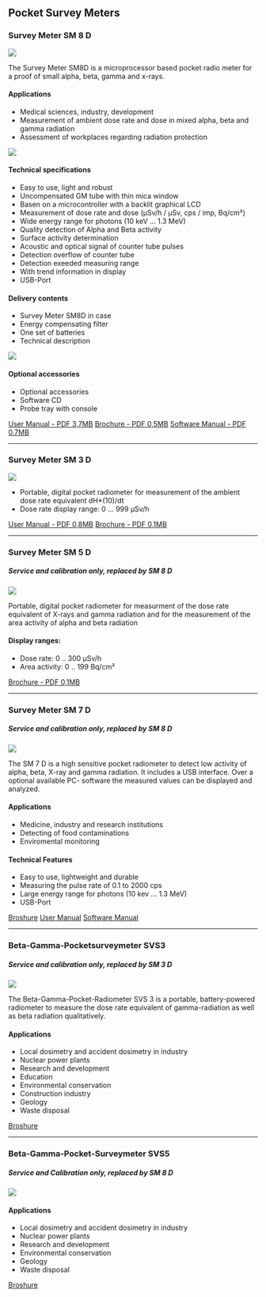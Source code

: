 Pocket Survey Meters
-----------------

### Survey Meter SM 8 D
![](../media/img/sm8d.jpg)

The Survey Meter SM8D is a microprocessor based pocket radio meter for a proof of small alpha, beta, gamma and x-rays.

#### Applications

*   Medical sciences, industry, development
*   Measurement of ambient dose rate and dose in mixed alpha, beta and gamma radiation
*   Assessment of workplaces regarding radiation protection

![](../media/img/sm8d_display.jpg)

#### Technical specifications

*   Easy to use, light and robust
*   Uncompensated GM tube with thin mica window
*   Basen on a microcontroller with a backlit graphical LCD
*   Measurement of dose rate and dose (µSv/h / µSv, cps / imp, Bq/cm²)
*   Wide energy range for photons (10 keV ... 1.3 MeV)
*   Quality detection of Alpha and Beta activity
*   Surface activity determination
*   Acoustic and optical signal of counter tube pulses
*   Detection overflow of counter tube
*   Detection exeeded measuring range
*   With trend information in display
*   USB-Port

#### Delivery contents

*   Survey Meter SM8D in case
*   Energy compensating filter
*   One set of batteries
*   Technical description

![](../media/img/sm8d_zubehoer.jpg)

#### Optional accessories

*   Optional accessories
*   Software CD
*   Probe tray with console

[User Manual - PDF 3,7MB](../media/pdf/step_sm8d_bd_en_manual_sm8d_05_02_2019.pdf)
[Brochure - PDF 0,5MB](../media/pdf/prospect_sm8d_eng.pdf)
[Software Manual - PDF 0.7MB](../media/pdf/SM8D%20Software%20Manual%20V1.0.1%20en.pdf)

---

### Survey Meter SM 3 D

![](../media/img/sm3d_1.jpg)

*   Portable, digital pocket radiometer for measurement of the ambient dose rate equivalent dH\*(10)/dt
*	Dose rate display range: 0 ... 999 µSv/h

[User Manual - PDF 0,8MB](../media/pdf/step_sm3d_bd_eng_operators_manual_05_02_2019.pdf)
[Brochure - PDF 0,1MB](../media/pdf/prospect_sm3d_english.pdf)

---

### Survey Meter SM 5 D
##### Service and calibration only, replaced by SM 8 D

![](../media/img/sm5d.jpg)

Portable, digital pocket radiometer for measurment of the dose rate equivalent of X-rays and gamma radiation and for the measurement of the area activity of alpha and beta radiation

#### Display ranges:
*	Dose rate: 0 .. 300 µSv/h
*	Area activity: 0 .. 199 Bq/cm²

[Brochure - PDF 0,1MB](../media/pdf/prospect_hq_sm_5_d_eng.pdf)

---

### Survey Meter SM 7 D
##### Service and calibration only, replaced by SM 8 D

![](../media/img/sm7d.jpg)

The SM 7 D is a high sensitive pocket radiometer to detect low activity of alpha, beta, X-ray and gamma radiation. It includes a USB interface. Over a optional available PC- software the measured values can be displayed and analyzed.

#### Applications

*   Medicine, industry and research institutions
*   Detecting of food contaminations
*	Enviromental monitoring

#### Technical Features

*   Easy to use, lightweight and durable
*   Measuring the pulse rate of 0.1 to 2000 cps
*   Large energy range for photons (10 kev ... 1.3 MeV)
*   USB-Port

[Broshure](../media/pdf/pocketmeter/prospekt_hq_sm_7_d_deutsch.pdf) [User Manual](../media/pdf/pocketmeter/step_sm7d_bd_de_bedienungsanleitung_6_jan_2011.pdf) [Software Manual](../media/pdf/pocketmeter/step_sm8d_sman_20170619_software_manual_sm8d_v1.0.1_en.pdf)

---

### Beta-Gamma-Pocketsurveymeter SVS3
##### Service and calibration only, replaced by SM 3 D

![](../media/img/svs3.jpg)

The Beta-Gamma-Pocket-Radiometer SVS 3 is a portable, battery-powered radiometer to measure the dose rate equivalent of gamma-radiation as well as beta radiation qualitatively.

#### Applications
*	Local dosimetry and accident dosimetry in industry
*	Nuclear power plants
*	Research and development
*	Education
*	Environmental conservation
*	Construction industry
*	Geology
*	Waste disposal

[Broshure](media/pdf/pocketmeter/prospekt_de_svs3.pdf)

---

### Beta-Gamma-Pocket-Surveymeter SVS5
##### Service and Calibration only, replaced by SM 8 D

![](../media/img/svs5.jpg)

#### Applications
*	Local dosimetry and accident dosimetry in industry
*	Nuclear power plants
*	Research and development
*	Environmental conservation
*	Geology
*	Waste disposal

[Broshure](media/pdf/pocketmeter/prospekt_de_svs5.pdf)